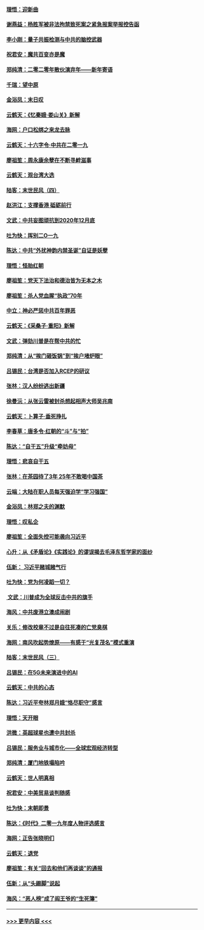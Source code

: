 #### [理悟：迎新曲](../pages/nsc993/n11761152.md?t=01020901) 
#### [谢燕益：杨胜军被非法拘禁致死案之紧急报案举报控告函](../pages/nsc993/n11756134.md?t=01020901) 
#### [李小刚：量子共振检测与中共的脑控武器](../pages/nsc993/n11754518.md?t=01020901) 
#### [祝君安：魔共百变亦是魔](../pages/nsc993/n11754469.md?t=01020901) 
#### [郑纯清：二零二零年散伙演弃年——新年寄语](../pages/nsc993/n11754195.md?t=01020901) 
#### [千瑞：望中原](../pages/nsc993/n11754159.md?t=01020901) 
#### [金浴凤：末日叹](../pages/nsc993/n11752359.md?t=01020901) 
#### [云鹤天：《忆秦娥‧娄山关》新解](../pages/nsc993/n11752348.md?t=01020901) 
#### [海网：户口松绑之来龙去脉](../pages/nsc993/n11752328.md?t=01020901) 
#### [云鹤天：十六字令‧中共在二零一九](../pages/nsc993/n11752305.md?t=01020901) 
#### [廖祖笙：周永康余孽在不断寻衅滋事](../pages/nsc993/n11751013.md?t=01020901) 
#### [云鹤天：观台湾大选](../pages/nsc993/n11751007.md?t=01020901) 
#### [陆客：末世民风（四）](../pages/nsc993/n11749203.md?t=01020901) 
#### [赵洪江：支撑香港 砥砺前行](../pages/nsc993/n11748482.md?t=01020901) 
#### [文武：中共妄图顽抗到2020年12月底](../pages/nsc993/n11748446.md?t=01020901) 
#### [吐为快：挥别二O一九](../pages/nsc993/n11748411.md?t=01020901) 
#### [陈达：中共“外扰神韵内禁圣诞”自证是妖孽](../pages/nsc993/n11748226.md?t=01020901) 
#### [理悟：怪胎红朝](../pages/nsc993/n11748206.md?t=01020901) 
#### [廖祖笙：党天下法治和德治皆为无本之木](../pages/nsc993/n11748135.md?t=01020901) 
#### [廖祖笙：杀人党血腥“执政”70年](../pages/nsc993/n11745144.md?t=01020901) 
#### [中立：神必严惩中共百年罪恶](../pages/nsc993/n11744970.md?t=01020901) 
#### [云鹤天：《采桑子‧重阳》新解](../pages/nsc993/n11744948.md?t=01020901) 
#### [文武：弹劾川普是在帮中共的忙](../pages/nsc993/n11744758.md?t=01020901) 
#### [郑纯清：从“挨门砸饭锅”到“挨户堵炉眼”](../pages/nsc993/n11744745.md?t=01020901) 
#### [吕锡民：台湾是否加入RCEP的研议](../pages/nsc993/n11744701.md?t=01020901) 
#### [张林：汉人纷纷逃出新疆](../pages/nsc993/n11743530.md?t=01020901) 
#### [徐曼沅：从张云雷被封杀想起相声大师吴兆南](../pages/nsc993/n11741816.md?t=01020901) 
#### [云鹤天：卜算子‧垂死挣扎](../pages/nsc993/n11739956.md?t=01020901) 
#### [李春草：唐多令‧红朝的“斗”与“拍”](../pages/nsc993/n11739830.md?t=01020901) 
#### [陈达：“自干五”升级“牵妨母”](../pages/nsc993/n11739724.md?t=01020901) 
#### [理悟：悲哀自干五](../pages/nsc993/n11739547.md?t=01020901) 
#### [张林：在茶园待了3年 25年不敢喝中国茶](../pages/nsc993/n11739240.md?t=01020901) 
#### [云端：大陆在职人员每天强迫学“学习强国”](../pages/nsc993/n11738735.md?t=01020901) 
#### [金浴凤：林郑之夫的渊默](../pages/nsc993/n11737735.md?t=01020901) 
#### [理悟：叹私企](../pages/nsc993/n11737715.md?t=01020901) 
#### [廖祖笙：全面失控可能袭向习近平](../pages/nsc993/n11737704.md?t=01020901) 
#### [心升：从《矛盾论》《实践论》的谬误揭去毛泽东哲学家的面纱](../pages/nsc993/n11736962.md?t=01020901) 
#### [伍新： 习近平赌城赌气行](../pages/nsc993/n11736929.md?t=01020901) 
#### [吐为快：党为何凌蹈一切？](../pages/nsc993/n11736915.md?t=01020901) 
#### [ 文武：川普成为全球反击中共的旗手](../pages/nsc993/n11736882.md?t=01020901) 
#### [海风：中共废港立澳成闹剧](../pages/nsc993/n11735857.md?t=01020901) 
#### [关乐：修改校章不过是自往死凑的亡党臭棋](../pages/nsc993/n11735097.md?t=01020901) 
#### [海网：南风吹起势燎原——有感于“光复茂名”模式重演](../pages/nsc993/n11732308.md?t=01020901) 
#### [陆客：末世民风（三）](../pages/nsc993/n11732211.md?t=01020901) 
#### [吕锡民：在5G未来演进中的AI](../pages/nsc993/n11730010.md?t=01020901) 
#### [云鹤天：中共的心态](../pages/nsc993/n11729906.md?t=01020901) 
#### [陈达：习近平夸林郑月娥“恪尽职守”感言](../pages/nsc993/n11729881.md?t=01020901) 
#### [理悟：天开眼](../pages/nsc993/n11729699.md?t=01020901) 
#### [洪微：英超球星也遭中共封杀](../pages/nsc993/n11727243.md?t=01020901) 
#### [吕锡民：服务业与城市化——全球宏观经济转型](../pages/nsc993/n11725845.md?t=01020901) 
#### [郑纯清：厦门地铁塌陷吟](../pages/nsc993/n11725813.md?t=01020901) 
#### [云鹤天：世人明真相](../pages/nsc993/n11725621.md?t=01020901) 
#### [祝君安：中美贸易谈判随感](../pages/nsc993/n11725609.md?t=01020901) 
#### [吐为快：末朝即景](../pages/nsc993/n11723365.md?t=01020901) 
#### [陈达：《时代》二零一九年度人物评选感言](../pages/nsc993/n11723337.md?t=01020901) 
#### [海网：正告张晓明们](../pages/nsc993/n11723228.md?t=01020901) 
#### [云鹤天：退党](../pages/nsc993/n11723056.md?t=01020901) 
#### [廖祖笙：有关“回去和他们再谈谈”的通报](../pages/nsc993/n11722442.md?t=01020901) 
#### [伍新：从“头踢脚”说起](../pages/nsc993/n11722429.md?t=01020901) 
#### [海风：“恶人榜”成了阎王爷的“生死簿”](../pages/nsc993/n11722272.md?t=01020901) 

----
#### [ >>> 更早内容 <<< ](../indexes/nsc993-earlier.md)
